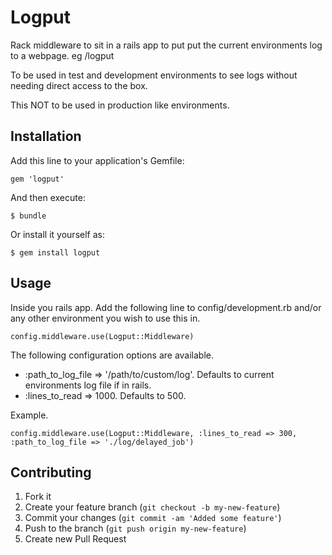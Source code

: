 # Logput

Rack middleware to sit in a rails app to put put the current environments log to a webpage. eg /logput

To be used in test and development environments to see logs without needing direct access to the box.

This NOT to be used in production like environments.

## Installation

Add this line to your application's Gemfile:

    gem 'logput'

And then execute:

    $ bundle

Or install it yourself as:

    $ gem install logput

## Usage

Inside you rails app. Add the following line to config/development.rb and/or any other environment you wish to use this in.

    config.middleware.use(Logput::Middleware)

The following configuration options are available.

* :path_to_log_file => '/path/to/custom/log'. Defaults to current environments log file if in rails.
* :lines_to_read => 1000. Defaults to 500.

Example.

    config.middleware.use(Logput::Middleware, :lines_to_read => 300, :path_to_log_file => './log/delayed_job')

## Contributing

1. Fork it
2. Create your feature branch (`git checkout -b my-new-feature`)
3. Commit your changes (`git commit -am 'Added some feature'`)
4. Push to the branch (`git push origin my-new-feature`)
5. Create new Pull Request
